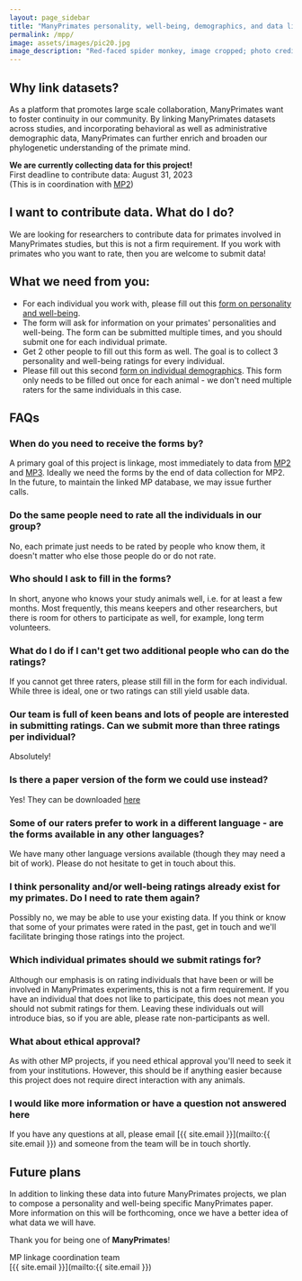 ```yaml
---
layout: page_sidebar
title: "ManyPrimates personality, well-being, demographics, and data linkage"
permalink: /mpp/
image: assets/images/pic20.jpg
image_description: "Red-faced spider monkey, image cropped; photo credit: Victor Silvares"
---
```


## Why link datasets?

As a platform that promotes large scale collaboration, ManyPrimates want to foster continuity in our community. By linking ManyPrimates datasets across studies, and incorporating behavioral as well as administrative demographic data, ManyPrimates can further enrich and broaden our phylogenetic understanding of the primate mind.

<div class="box">
    <p><strong>We are currently collecting data for this project!</strong><br/>
    First deadline to contribute data: August 31, 2023<br/>
    (This is in coordination with <a href="{{ 'mp2' | absolute_url }}">MP2</a>)
    </p>
</div>

## I want to contribute data. What do I do?

We are looking for researchers to contribute data for primates involved in ManyPrimates studies, but this is not a firm requirement. If you work with primates who you want to rate, then you are welcome to submit data!

## What we need from you:

- For each individual you work with, please fill out this [form on personality and well-being](https://forms.gle/4c6LL4rmuUN8AJ2R9).
- The form will ask for information on your primates' personalities and well-being. The form can be submitted multiple times, and you should submit one for each individual primate.
- Get 2 other people to fill out this form as well. The goal is to collect 3 personality and well-being ratings for every individual.
- Please fill out this second [form on individual demographics](https://forms.gle/AiMHYf9Pi5mZMXyr9).
This form only needs to be filled out once for each animal - we don't need multiple raters for the same individuals in this case.

## FAQs

### When do you need to receive the forms by?

A primary goal of this project is linkage, most immediately to data from [MP2](/mp2) and [MP3](/mp3). Ideally we need the forms by the end of data collection for MP2. In the future, to maintain the linked MP database, we may issue further calls.

### Do the same people need to rate all the individuals in our group?

No, each primate just needs to be rated by people who know them, it doesn't matter who else those people do or do not rate.

### Who should I ask to fill in the forms?

In short, anyone who knows your study animals well, i.e. for at least a few months. Most frequently, this means keepers and other researchers, but there is room for others to participate as well, for example, long term volunteers.

### What do I do if I can't get two additional people who can do the ratings?

If you cannot get three raters, please still fill in the form for each individual. While three is ideal, one or two ratings can still yield usable data.

### Our team is full of keen beans and lots of people are interested in submitting ratings. Can we submit more than three ratings per individual?

Absolutely!

### Is there a paper version of the form we could use instead?

Yes! They can be downloaded [here](https://drive.google.com/drive/folders/1I1GQwtEP5pA8ShadNKLeI9xuPoxaUOjO?usp=sharing)
 
### Some of our raters prefer to work in a different language - are the forms available in any other languages?

We have many other language versions available (though they may need a bit of work). Please do not hesitate to get in touch about this.

### I think personality and/or well-being ratings already exist for my primates. Do I need to rate them again?

Possibly no, we may be able to use your existing data. If you think or know that some of your primates were rated in the past, get in touch and we'll facilitate bringing those ratings into the project.

### Which individual primates should we submit ratings for?

Although our emphasis is on rating individuals that have been or will be involved in ManyPrimates experiments, this is not a firm requirement. If you have an individual that does not like to participate, this does not mean you should not submit ratings for them. Leaving these individuals out will introduce bias, so if you are able, please rate non-participants as well.

### What about ethical approval?

As with other MP projects, if you need ethical approval you'll need to seek it from your institutions. However, this should be if anything easier because this project does not require direct interaction with any animals.

### I would like more information or have a question not answered here

If you have any questions at all, please email [{{ site.email }}](mailto:{{ site.email }}) and someone from the team will be in touch shortly. 

## Future plans

In addition to linking these data into future ManyPrimates projects, we plan to compose a personality and well-being specific ManyPrimates paper. More information on this will be forthcoming, once we have a better idea of what data we will have.

Thank you for being one of **ManyPrimates**! 

MP linkage coordination team  
[{{ site.email }}](mailto:{{ site.email }})

